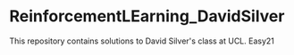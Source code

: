 # ReinforcementLEarning_DavidSilver

This repository contains solutions to David Silver's class at UCL.
Easy21
